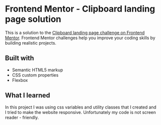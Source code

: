 # Frontend Mentor - Clipboard landing page solution

This is a solution to the [Clipboard landing page challenge on Frontend Mentor](https://www.frontendmentor.io/challenges/clipboard-landing-page-5cc9bccd6c4c91111378ecb9). Frontend Mentor challenges help you improve your coding skills by building realistic projects.

## Built with

- Semantic HTML5 markup
- CSS custom properties
- Flexbox


## What I learned

In this project I was using css variables and utility classes that I created and I tried to make the website responsive. Unfortunately my code is not screen reader - friendly.


